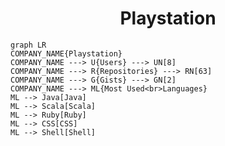 <h1 align="center">Playstation</h1>

```mermaid
graph LR
COMPANY_NAME{Playstation}
COMPANY_NAME ---> U{Users} ---> UN[8]
COMPANY_NAME ---> R{Repositories} ---> RN[63]
COMPANY_NAME ---> G{Gists} ---> GN[2]
COMPANY_NAME ---> ML{Most Used<br>Languages}
ML --> Java[Java]
ML --> Scala[Scala]
ML --> Ruby[Ruby]
ML --> CSS[CSS]
ML --> Shell[Shell]
```
